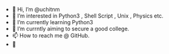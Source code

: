 - 👋 Hi, I’m @uchitnm
- 👀 I’m interested in Python3 , Shell Script , Unix , Physics etc.
- 🌱 I’m currently learning Python3 
- 🤔 I’m currntly aiming to secure a good college.
- 📫 How to reach me @ GitHub.
-  
<!---
uchitnm/uchitnm is a ✨ special ✨ repository because its `README.md` (this file) appears on your GitHub profile.
You can click the Preview link to take a look at your changes.
--->
